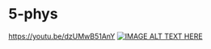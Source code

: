 # 5-phys
https://youtu.be/dzUMwB51AnY
[![IMAGE ALT TEXT HERE](https://img.youtube.com/vi/dzUMwB51AnY/0.jpg)](https://www.youtube.com/watch?v=dzUMwB51AnY)

